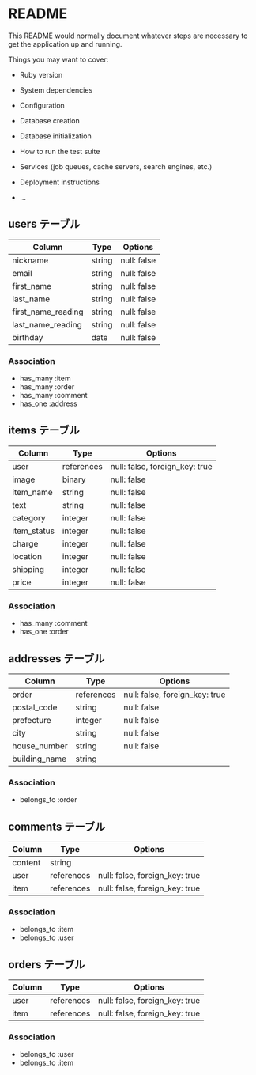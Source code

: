# README

This README would normally document whatever steps are necessary to get the
application up and running.

Things you may want to cover:

* Ruby version

* System dependencies

* Configuration

* Database creation

* Database initialization

* How to run the test suite

* Services (job queues, cache servers, search engines, etc.)

* Deployment instructions

* ...


## users テーブル

| Column             | Type   | Options     |
| ------------------ | ------ | ----------- |
| nickname           | string | null: false |
| email              | string | null: false |
| first_name         | string | null: false |
| last_name          | string | null: false |
| first_name_reading | string | null: false |
| last_name_reading  | string | null: false |
| birthday           | date   | null: false |

### Association

- has_many :item
- has_many :order
- has_many :comment
- has_one :address

## items テーブル

| Column      | Type       | Options                        |
| ------------| ---------- | ------------------------------ |
| user        | references | null: false, foreign_key: true |
| image       | binary     | null: false                    |
| item_name   | string     | null: false                    |
| text        | string     | null: false                    |
| category    | integer    | null: false                    |
| item_status | integer    | null: false                    |
| charge      | integer    | null: false                    |
| location    | integer    | null: false                    |
| shipping    | integer    | null: false                    |
| price       | integer    | null: false                    |

### Association

- has_many :comment
- has_one :order

## addresses テーブル

| Column       | Type       | Options                        |
| -------------| ---------- | ------------------------------ |
| order        | references | null: false, foreign_key: true |
| postal_code  | string     | null: false                    |
| prefecture   | integer    | null: false                    |
| city         | string     | null: false                    |
| house_number | string     | null: false                    |
| building_name| string     |                                |

### Association

- belongs_to :order

## comments テーブル

| Column       | Type       | Options                        |
| -------------| ---------- | ------------------------------ |
| content      | string     |                                |
| user         | references | null: false, foreign_key: true |
| item         | references | null: false, foreign_key: true |

### Association

- belongs_to :item
- belongs_to :user


## orders テーブル

| Column       | Type       | Options                        |
| -------------| ---------- | ------------------------------ |
| user         | references | null: false, foreign_key: true |
| item         | references | null: false, foreign_key: true |

### Association

- belongs_to :user
- belongs_to :item
